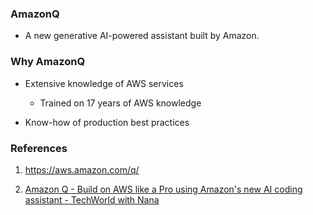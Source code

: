 ### AmazonQ

- A new generative AI-powered assistant built by Amazon.

### Why AmazonQ

- Extensive knowledge of AWS services

  - Trained on 17 years of AWS knowledge

- Know-how of production best practices


### References

1. https://aws.amazon.com/q/

2. [Amazon Q - Build on AWS like a Pro using Amazon's new AI coding assistant - TechWorld with Nana](https://www.youtube.com/watch?v=cA8KrHFm4So)